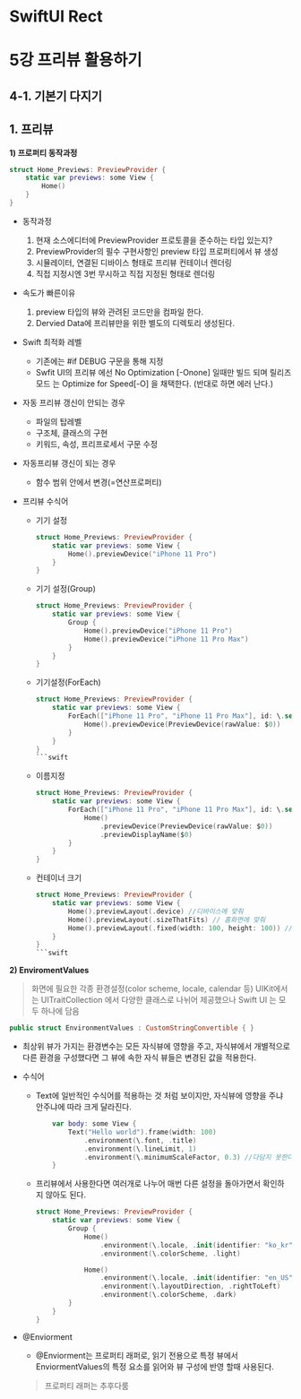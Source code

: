 # SwiftUI Rect
# 

5강 프리뷰 활용하기
===========
## 4-1. 기본기 다지기

## 1. 프리뷰

**1) 프로퍼티 동작과정**

```swift
struct Home_Previews: PreviewProvider {
    static var previews: some View {
        Home()
    }
}
```

* 동작과정
  1. 현재 소스에디터에 PreviewProvider 프로토콜을 준수하는 타입 있는지?
  2. PreviewProvider의 필수 구현사항인 preview 타입 프로퍼티에서 뷰 생성
  3. 시뮬레이터, 연결된 디바이스 형태로 프리뷰 컨테이너 렌더링
  4. 직접 지정시엔 3번 무시하고 직접 지정된 형태로 렌더링

* 속도가 빠른이유
    1. preview 타입의 뷰와 관려된 코드만을 컴파일 한다.
    2. Dervied Data에 프리뷰만을 위한 별도의 디렉토리 생성된다.
    
* Swift 최적화 레벨
    * 기존에는 #if DEBUG 구문을 통해 지정
    * Swfit UI의 프리뷰 에선 No Optimization [-Onone] 일때만 빌드 되며 릴리즈모드 는 Optimize for Speed[-O] 을 채택한다. (반대로 하면 에러 난다.)
    
* 자동 프리뷰 갱신이 안되는 경우
    * 파일의 탑레벨
    * 구조체, 클래스의 구현
    * 키워드, 속성, 프리프로세서 구문 수정
    
* 자동프리뷰 갱신이 되는 경우
    * 함수 범위 안에서 변경(=연산프로퍼티)

* 프리뷰 수식어
    * 기기 설정
        ```swift
        struct Home_Previews: PreviewProvider {
            static var previews: some View {
                Home().previewDevice("iPhone 11 Pro")
            }
        }
        ```

    * 기기 설정(Group)      
        ```swift
        struct Home_Previews: PreviewProvider {
            static var previews: some View {
                Group {
                    Home().previewDevice("iPhone 11 Pro")
                    Home().previewDevice("iPhone 11 Pro Max")
                }
            }
        }
        ```

    * 기기설정(ForEach)
        ```swift
        struct Home_Previews: PreviewProvider {
            static var previews: some View {
                ForEach(["iPhone 11 Pro", "iPhone 11 Pro Max"], id: \.self) {
                    Home().previewDevice(PreviewDevice(rawValue: $0))
                }
            }
        }
        ```swift
        
    * 이름지정
        ```swift
        struct Home_Previews: PreviewProvider {
            static var previews: some View {
                ForEach(["iPhone 11 Pro", "iPhone 11 Pro Max"], id: \.self) {
                    Home()
                        .previewDevice(PreviewDevice(rawValue: $0))
                        .previewDisplayName($0)
                }
            }
        }
        ```

    * 컨테이너 크기
        ```swift
        struct Home_Previews: PreviewProvider {
            static var previews: some View {
                Home().previewLayout(.device) //디바이스에 맞춰
                Home().previewLayout(.sizeThatFits) // 홈화면에 맞춰
                Home().previewLayout(.fixed(width: 100, height: 100)) //크기지정 맞춰
            }
        }
        ```swift
        
**2) EnviromentValues**
> 화면에 필요한 각종 환경설정(color scheme, locale, calendar 등) UIKit에서는 UITraitCollection 에서 다양한 클래스로 나뉘어 제공했으나 Swift UI 는 모두 하나에 담음

```swift
public struct EnvironmentValues : CustomStringConvertible { }
```
* 최상위 뷰가 가지는 환경변수는 모든 자식뷰에 영향을 주고, 자식뷰에서 개별적으로 다른 환경을 구성했다면 그 뷰에 속한 자식 뷰들은 변경된 값을 적용한다.

* 수식어

    * Text에 일반적인 수식어를 적용하는 것 처럼 보이지만, 자식뷰에 영향을 주냐 안주냐에 따라 크게 달라진다.
        ```swift
            var body: some View {
                Text("Hello world").frame(width: 100)
                    .environment(\.font, .title)
                    .environment(\.lineLimit, 1)
                    .environment(\.minimumScaleFactor, 0.3) //다담지 못한다면 0.3배까지 작아저도 된다.
            }
        ```
    *  프리뷰에서 사용한다면 여러개로 나누어 매번 다른 설정을 돌아가면서 확인하지 않아도 된다.
    
        ```swift
        struct Home_Previews: PreviewProvider {
            static var previews: some View {
                Group {
                    Home()
                        .environment(\.locale, .init(identifier: "ko_kr"))
                        .environment(\.colorScheme, .light)

                    Home()
                        .environment(\.locale, .init(identifier: "en_US"))
                        .environment(\.layoutDirection, .rightToLeft)
                        .environment(\.colorScheme, .dark)
                }
            }
        }
        ```

* @Enviorment

    * @Enviorment는 프로퍼티 래퍼로, 읽기 전용으로 특정 뷰에서 EnviormentValues의 특정 요소를 읽어와 뷰 구성에 반영 할때 사용된다.
    > 프로퍼티 래퍼는 추후다룸
    
